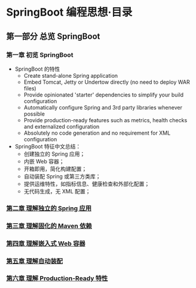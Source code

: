 # SpringBoot 编程思想·目录

## 第一部分 总览 SpringBoot

### 第一章 初览 SpringBoot

+ SpringBoot 的特性
    + Create stand-alone Spring application
    + Embed Tomcat, Jetty or Undertow directly (no need to deploy WAR files)
    + Provide opinionated 'starter' dependencies to simplify your build configuration
    + Automatically configure Spring and 3rd party libraries whenever possible
    + Provide production-ready features such as metrics, health checks and externalized configuration
    + Absolutely no code generation and no requirement for XML configuration
+ SpringBoot 特征中文总结：
    + 创建独立的 Spring 应用；
    + 内嵌 Web 容器；
    + 开箱即用，简化构建配置；
    + 自动装配 Spring 或第三方类库；
    + 提供运维特性，如指标信息、健康检查和外部化配置；
    + 无代码生成，无 XML 配置；

### [第二章 理解独立的 Spring 应用]()

### [第三章 理解固化的 Maven 依赖]()

### [第四章 理解嵌入式 Web 容器]()

### [第五章 理解自动装配]()

### [第六章 理解 Production-Ready 特性]()